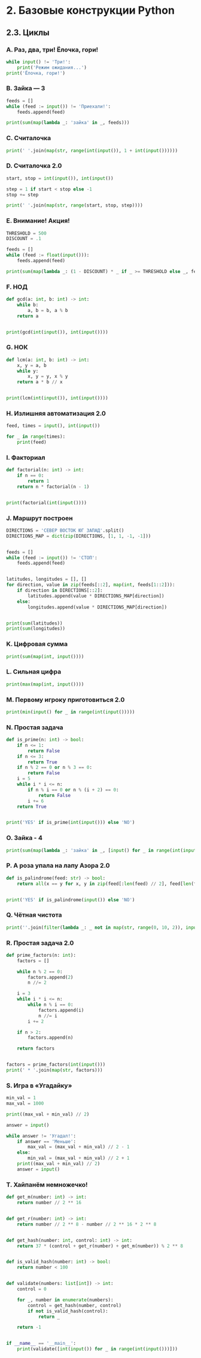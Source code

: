 # 2. Базовые конструкции Python

## 2.3. Циклы

### A. Раз, два, три! Ёлочка, гори!
```python
while input() != 'Три!':
    print('Режим ожидания...')
print('Ёлочка, гори!')
```

### B. Зайка — 3
```python
feeds = []
while (feed := input()) != 'Приехали!':
    feeds.append(feed)

print(sum(map(lambda _: 'зайка' in _, feeds)))
```

### C. Считалочка
```python
print(' '.join(map(str, range(int(input()), 1 + int(input())))))
```

### D. Считалочка 2.0
```python
start, stop = int(input()), int(input())

step = 1 if start < stop else -1
stop += step

print(' '.join(map(str, range(start, stop, step))))
```

### E. Внимание! Акция!
```python
THRESHOLD = 500
DISCOUNT = .1

feeds = []
while (feed := float(input())):
    feeds.append(feed)

print(sum(map(lambda _: (1 - DISCOUNT) * _ if _ >= THRESHOLD else _, feeds)))
```

### F. НОД
```python
def gcd(a: int, b: int) -> int:
    while b:
        a, b = b, a % b
    return a


print(gcd(int(input()), int(input())))
```

### G. НОК
```python
def lcm(a: int, b: int) -> int:
    x, y = a, b
    while y:
        x, y = y, x % y
    return a * b // x


print(lcm(int(input()), int(input())))
```

### H. Излишняя автоматизация 2.0
```python
feed, times = input(), int(input())

for _ in range(times):
    print(feed)
```

### I. Факториал
```python
def factorial(n: int) -> int:
    if n == 0:
        return 1
    return n * factorial(n - 1)


print(factorial(int(input())))
```

### J. Маршрут построен
```python
DIRECTIONS = 'СЕВЕР ВОСТОК ЮГ ЗАПАД'.split()
DIRECTIONS_MAP = dict(zip(DIRECTIONS, [1, 1, -1, -1]))


feeds = []
while (feed := input()) != 'СТОП':
    feeds.append(feed)


latitudes, longitudes = [], []
for direction, value in zip(feeds[::2], map(int, feeds[1::2])):
    if direction in DIRECTIONS[::2]:
        latitudes.append(value * DIRECTIONS_MAP[direction])
    else:
        longitudes.append(value * DIRECTIONS_MAP[direction])


print(sum(latitudes))
print(sum(longitudes))
```

### K. Цифровая сумма
```python
print(sum(map(int, input())))
```

### L. Сильная цифра
```python
print(max(map(int, input())))
```

### M. Первому игроку приготовиться 2.0
```python
print(min(input() for _ in range(int(input()))))
```

### N. Простая задача
```python
def is_prime(n: int) -> bool:
    if n <= 1:
        return False
    if n <= 3:
        return True
    if n % 2 == 0 or n % 3 == 0:
        return False
    i = 5
    while i * i <= n:
        if n % i == 0 or n % (i + 2) == 0:
            return False
        i += 6
    return True


print('YES' if is_prime(int(input())) else 'NO')
```

### O. Зайка - 4
```python
print(sum(map(lambda _: 'зайка' in _, [input() for _ in range(int(input()))])))
```

### P. А роза упала на лапу Азора 2.0
```python
def is_palindrome(feed: str) -> bool:
    return all(x == y for x, y in zip(feed[:len(feed) // 2], feed[len(feed) // 2:][::-1]))


print('YES' if is_palindrome(input()) else 'NO')
```

### Q. Чётная чистота
```python
print(''.join(filter(lambda _: _ not in map(str, range(0, 10, 2)), input())))
```

### R. Простая задача 2.0
```python
def prime_factors(n: int):
    factors = []

    while n % 2 == 0:
        factors.append(2)
        n //= 2

    i = 3
    while i * i <= n:
        while n % i == 0:
            factors.append(i)
            n //= i
        i += 2

    if n > 2:
        factors.append(n)

    return factors


factors = prime_factors(int(input()))
print(' * '.join(map(str, factors)))
```

### S. Игра в «Угадайку»
```python
min_val = 1
max_val = 1000

print((max_val + min_val) // 2)

answer = input()

while answer != 'Угадал!':
    if answer == 'Меньше':
        max_val = (max_val + min_val) // 2 - 1
    else:
        min_val = (max_val + min_val) // 2 + 1
    print((max_val + min_val) // 2)
    answer = input()
```

### T. Хайпанём немножечко!
```python
def get_m(number: int) -> int:
    return number // 2 ** 16


def get_r(number: int) -> int:
    return number // 2 ** 8 - number // 2 ** 16 * 2 ** 8


def get_hash(number: int, control: int) -> int:
    return 37 * (control + get_r(number) + get_m(number)) % 2 ** 8


def is_valid_hash(number: int) -> bool:
    return number < 100


def validate(numbers: list[int]) -> int:
    control = 0

    for _, number in enumerate(numbers):
        control = get_hash(number, control)
        if not is_valid_hash(control):
            return _

    return -1


if __name__ == '__main__':
    print(validate([int(input()) for _ in range(int(input()))]))
```
